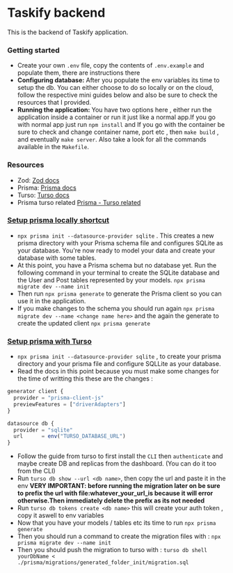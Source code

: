 # Taskify backend

This is the backend of Taskify application.

### Getting started

- Create your own `.env` file, copy the contents of `.env.example` and populate them, there are instructions there
- **Configuring database:** After you populate the env variables its time to setup the db. You can either choose to do so locally or on the cloud, follow the respective mini guides below and also be sure to check the resources that I provided.
- **Running the application:** You have two options here , either run the application inside a container or run it just like a normal app.If you go with normal app just run `npm install` and If you go with the container be sure to check and change container name, port etc , then `make build` , and eventually `make server`. Also take a look for all the commands available in the `Makefile`.

### Resources

- Zod: [Zod docs](https://zod.dev/)
- Prisma: [Prisma docs](https://www.prisma.io/docs/getting-started)
- Turso: [Turso docs](https://docs.turso.tech/sdk/ts/orm/prisma)
- Prisma turso related [Prisma - Turso related](https://www.prisma.io/docs/orm/overview/databases/turso)

### <u>Setup prisma locally shortcut</u>

- `npx prisma init --datasource-provider sqlite` .
  This creates a new prisma directory with your Prisma schema file and configures SQLite as your database. You're now ready to model your data and create your database with some tables.
- At this point, you have a Prisma schema but no database yet. Run the following command in your terminal to create the SQLite database and the User and Post tables represented by your models.
  `npx prisma migrate dev --name init`
- Then run `npx prisma generate` to generate the Prisma client so you can use it in the application.
- If you make changes to the schema you should run again
  `npx prisma migrate dev --name <change name here>`
  and the again the generate to create the updated client
  `npx prisma generate`

### <u>Setup prisma with Turso</u>

- `npx prisma init --datasource-provider sqlite` , to create your prisma directory and your prisma file and configure SQLLite as your database.
- Read the docs in this point because you must make some changes for the time of writting this these are the changes :

```ts
generator client {
  provider = "prisma-client-js"
  previewFeatures = ["driverAdapters"]
}

datasource db {
  provider = "sqlite"
  url      = env("TURSO_DATABASE_URL")
}
```

- Follow the guide from turso to first install the `CLI` then `authenticate` and maybe create DB and replicas from the dashboard. (You can do it too from the CLI)
- Run `turso db show --url <db name>`, then copy the url and paste it in the env **VERY IMPORTANT: before running the migration later on be sure to prefix the url with file:whatever_your_url_is because it will error otherwise.Then immediately delete the prefix as its not needed**
- Run `turso db tokens create <db name>` this will create your auth token , copy it aswell to env variables
- Now that you have your models / tables etc its time to run `npx prisma generate`
- Then you should run a command to create the migration files with : `npx prisma migrate dev --name init`
- Then you should push the migration to turso with : `turso db shell yourDbName < ./prisma/migrations/generated_folder_init/migration.sql `
